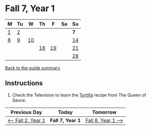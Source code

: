 # Fall 7, Year 1

| M                          | Tu                        | W                         | Th                        | F                         | Sa                        | Su                        |
| -------------------------- | ------------------------- | ------------------------- | ------------------------- |-------------------------- | ------------------------- | ------------------------- |
| [1](year-1-fall-1.md)      | [2](year-1-fall-2.md)     |                           |                           |                           |                           | **7**                     |
| [8](year-1-fall-8.md)      | [9](year-1-fall-9.md)     | [10](year-1-fall-10.md)   |                           |                           |                           | [14](year-1-fall-14.md)   |
|                            |                           |                           | [18](year-1-fall-18.md)   | [19](year-1-fall-19.md)   |                           | [21](year-1-fall-14.md)   |
|                            |                           |                           |                           |                           |                           | [28](year-1-fall-28.md)   |

[Back to the guide summary](readme.md)

## Instructions

1. Check the Television to learn the [Tortilla](https://stardewvalleywiki.com/Tortilla) recipe from The Queen of Sauce.

| Previous Day                                | Today                 | Tomorrow                                    |
| ------------------------------------------- | --------------------- | ------------------------------------------- |
| [⟵ Fall 2, Year 1](year-1-fall-2.md)       | **Fall 7, Year 1**    | [Fall 8, Year 1 ⟶](year-1-fall-8.md)       |
